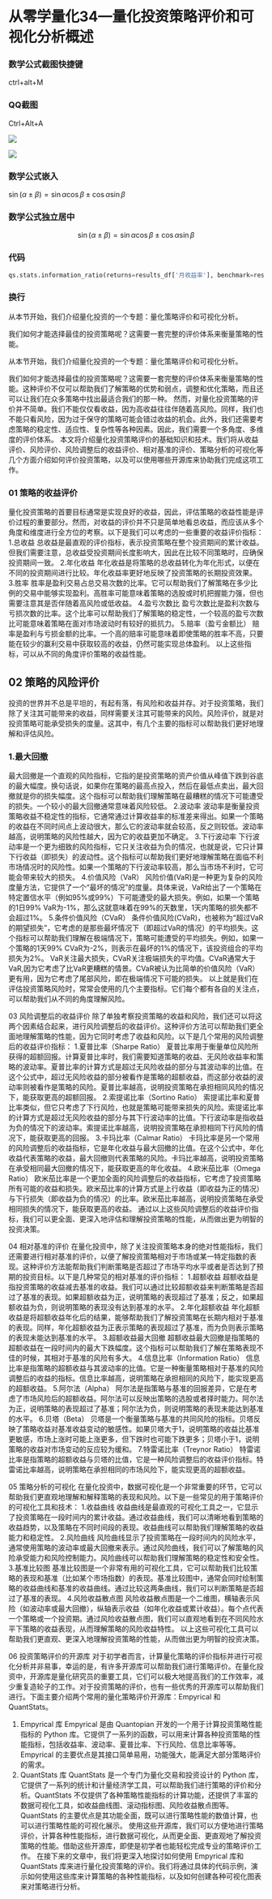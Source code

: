 #
# 从零学量化34—量化投资策略评价和可视化分析概述


### 数学公式截图快捷键

ctrl+alt+M


### QQ截图

Ctrl+Alt+A


![](images/2024-02-04-16-58-03.png)

![](images/2024-02-04-16-59-47.png)



### 数学公式嵌入

$`\sin (\alpha \pm \beta)=\sin \alpha \cos \beta \pm \cos \alpha \sin \beta`$

### 数学公式独立居中

```math 
\sin (\alpha \pm \beta)=\sin \alpha \cos \beta \pm \cos \alpha \sin \beta
```

### 代码

``` python
qs.stats.information_ratio(returns=results_df['月收益率'], benchmark=results_df['月收益率_基准'])
```

### 换行

从本节开始，我们介绍量化投资的一个专题：量化策略评价和可视化分析。

我们如何才能选择最佳的投资策略呢？这需要一套完整的评价体系来衡量策略的性能。



从本节开始，我们介绍量化投资的一个专题：量化策略评价和可视化分析。

我们如何才能选择最佳的投资策略呢？这需要一套完整的评价体系来衡量策略的性能。这种评价不仅可以帮助我们了解策略的优势和弱点，调整和优化策略，而且还可以让我们在众多策略中找出最适合我们的那一种。
然而，对量化投资策略的评价并不简单。我们不能仅仅看收益，因为高收益往往伴随着高风险。同样，我们也不能只看风险，因为过于保守的策略可能会错过收益的机会。此外，我们还需要考虑策略的稳定性、适应性、复杂性等各种因素。因此，我们需要一个多角度、多维度的评价体系。
本文将介绍量化投资策略评价的基础知识和技术。我们将从收益评价、风险评价、风险调整后的收益评价、相对基准的评价、策略分析的可视化等几个方面介绍如何评价投资策略，以及可以使用哪些开源库来协助我们完成这项工作。

### 01 策略的收益评价
量化投资策略的首要目标通常是实现良好的收益，因此，评估策略的收益性能是评价过程的重要部分。然而，对收益的评价并不只是简单地看总收益，而应该从多个角度和维度进行全方位的考察。以下是我们可以考虑的一些重要的收益评价指标：
1.总收益
总收益是最直观的评价指标，表示投资策略在整个投资期间的累计收益。但我们需要注意，总收益受投资期间长度影响大，因此在比较不同策略时，应确保投资期间一致。
2.年化收益
年化收益是将策略的总收益转化为年化形式，以便在不同的投资期间进行比较。年化收益率更好地反映了投资策略的长期投资效果。
3.胜率
胜率是盈利交易占总交易次数的比率。它可以帮助我们了解策略在多少比例的交易中能够实现盈利。高胜率可能意味着策略的选股或时机把握能力强，但也需要注意其是否伴随着高风险或低收益。
4.盈亏次数比
盈亏次数比是盈利次数与亏损次数的比率。这个比率可以帮助我们了解策略的稳定性，一个较高的盈亏次数比可能意味着策略在面对市场波动时有较好的抵抗力。
5.赔率（盈亏金额比）
赔率是盈利与亏损金额的比率。一个高的赔率可能意味着即使策略的胜率不高，只要能在较少的赢利交易中获取较高的收益，仍然可能实现总体盈利。
以上这些指标，可以从不同的角度评价策略的收益性能。


## 02 策略的风险评价
投资的世界并不总是平坦的，有起有落，有风险和收益并存。对于投资策略，我们除了关注其可能带来的收益，同样需要关注其可能带来的风险。风险评价，就是对投资策略可能承受损失的度量。这其中，有几个主要的指标可以帮助我们更好地理解和评估风险。
### 1.最大回撤
最大回撤是一个直观的风险指标，它指的是投资策略的资产价值从峰值下跌到谷底的最大幅度。换句话说，如果你在策略的最高点投入，然后在最低点卖出，最大回撤就是你的损失幅度。这个指标可以帮助我们理解策略在最糟糕的情况下可能遭受的损失。一个较小的最大回撤通常意味着风险较低。
2.波动率
波动率是衡量投资策略收益不稳定性的指标，它通常通过计算收益率的标准差来得出。如果一个策略的收益在不同时间点上波动很大，那么它的波动率就会较高，反之则较低。波动率越高，说明策略的风险性越大，因为它的收益更加不确定。
3.下行波动率
下行波动率是一个更为细致的风险指标，它只关注收益为负的情况，也就是说，它只计算下行收益（即损失）的波动性。这个指标可以帮助我们更好地理解策略在面临不利市场情况时的风险性。如果一个策略的下行波动率较高，那么当市场不利时，它可能会带来较大的损失。
4.价值风险（VaR）
风险价值(VaR)是一种更为复杂的风险度量方法，它提供了一个“最坏的情况”的度量。具体来说，VaR给出了一个策略在特定置信水平（例如95%或99%）下可能遭受的最大损失。例如，如果一个策略的1日99% VaR为-1%，那么这就意味着在99%的天数里，1天内策略的损失都不会超过1%。
5.条件价值风险（CVaR）
条件价值风险(CVaR)，也被称为“超过VaR的期望损失”，它考虑的是那些最坏情况下（即超过VaR的情况）的平均损失。这个指标可以帮助我们理解在极端情况下，策略可能遭受的平均损失。例如，如果一个策略的1天99% CVaR为-2%，则表示在最坏的1%的情况下，该投资组合的平均损失为2%。
VaR关注最大损失，CVaR关注极端损失的平均值。CVaR通常大于VaR,因为它考虑了比VaR更糟糕的情景。CVaR被认为比简单的价值风险（VaR）更有用，因为它考虑了尾部风险，即在极端情况下可能的损失。
以上就是我们在评估投资策略风险时，常常会使用的几个主要指标。它们每个都有各自的关注点，可以帮助我们从不同的角度理解风险。

03
风险调整后的收益评价
除了单独考察投资策略的收益和风险，我们还可以将这两个因素结合起来，进行风险调整后的收益评价。这种评价方法可以帮助我们更全面地理解策略的性能，因为它同时考虑了收益和风险。以下是几个常用的风险调整后的收益评价指标：
1.夏普比率（Sharpe Ratio）
夏普比率用于衡量单位风险所获得的超额回报。计算夏普比率时，我们需要知道策略的收益、无风险收益率和策略的波动率。夏普比率的计算方式是超过无风险收益的部分与其波动率的比值。在这个公式中，超过无风险收益的部分被看作是策略的超额收益，而这部分收益的波动率则被看作是策略的风险。夏普比率越高，说明投资策略在承担相同风险的情况下，能获取更高的超额回报。
2.索提诺比率（Sortino Ratio）
索提诺比率和夏普比率类似，但它只考虑了下行风险，也就是策略可能带来损失的风险。索提诺比率的计算方式是超过无风险收益的部分与其下行波动率的比值。下行波动率是指收益为负的情况下的波动率。索提诺比率越高，说明投资策略在承担相同下行风险的情况下，能获取更高的回报。
3.卡玛比率（Calmar Ratio）
卡玛比率是另一个常用的风险调整后的收益指标，它是年化收益与最大回撤的比值。在这个公式中，年化收益代表策略的收益，最大回撤则代表策略的风险。卡玛比率越高，说明投资策略在承受相同最大回撤的情况下，能获取更高的年化收益。
4.欧米茄比率（Omega Ratio）
欧米茄比率是一个更加全面的风险调整后的收益指标，它考虑了投资策略所有可能的收益和损失。欧米茄比率的计算方式是上行收益（即收益为正的情况）与下行损失（即收益为负的情况）的比率。欧米茄比率越高，说明投资策略在承受相同损失的情况下，能获取更高的收益。
通过以上这些风险调整后的收益评价指标，我们可以更全面、更深入地评估和理解投资策略的性能，从而做出更为明智的投资决策。

04
相对基准的评价
在量化投资中，除了关注投资策略本身的绝对性能指标，我们还需要进行相对基准的评价，以便了解投资策略相对于市场或某一特定指数的表现。这种评价方法能帮助我们判断策略是否超过了市场平均水平或者是否达到了预期的投资目标。以下是几种常见的相对基准的评价指标：
1.超额收益
超额收益是指投资策略的收益减去基准的收益。我们可以通过比较超额收益来判断策略是否超过了基准的表现。如果超额收益为正，说明策略的表现超过了基准；反之，如果超额收益为负，则说明策略的表现没有达到基准的水平。
2.年化超额收益
年化超额收益是将超额收益年化后的结果，能够帮助我们了解投资策略在长期内相对于基准的表现。同样，年化超额收益为正表示策略的表现超过了基准，而为负则表示策略的表现未能达到基准的水平。
3.超额收益最大回撤
超额收益最大回撤是指策略的超额收益在一段时间内的最大下跌幅度。这个指标可以帮助我们了解在策略表现不佳的时候，其相对于基准的风险有多大。
4.信息比率（Information Ratio）
信息比率是指策略的超额收益与其波动率的比值。它是一种衡量策略相对于基准的风险调整后的收益的指标。信息比率越高，说明策略在承担相同的风险下，能实现更高的超额收益。
5.阿尔法（Alpha）
阿尔法是指策略与基准的回报差异，它是在考虑了市场风险后的超额收益。阿尔法可以反映出策略的选股或者择时能力。阿尔法为正，说明策略的表现超过了基准；阿尔法为负，则说明策略的表现未能达到基准的水平。
6.贝塔（Beta）
贝塔是一个衡量策略与基准的共同风险的指标。贝塔反映了策略收益对基准收益变动的敏感性。如果贝塔大于1，说明策略的收益比基准更敏感，市场上涨时可能上涨更多，但下跌时也可能下跌更多；贝塔小于1，说明策略的收益对市场变动的反应较为缓和。
7.特雷诺比率（Treynor Ratio）
特雷诺比率是指策略的超额收益与贝塔的比值，它是一种风险调整后的收益评价指标。特雷诺比率越高，说明策略在承担相同的市场风险下，能实现更高的超额收益。

05
策略分析的可视化
在量化投资中，数据可视化是一个非常重要的环节，它可以帮助我们更直观地理解和解释策略的表现和风险。以下是一些常见的用于策略评价的可视化工具和技术：
1.收益曲线
收益曲线是最直观的可视化工具之一，它显示了投资策略在一段时间内的累计收益。通过收益曲线，我们可以清晰地看到策略的收益趋势，以及策略在不同时间段的表现。收益曲线可以帮助我们理解策略的收益能力和稳定性。
2.风险曲线
风险曲线显示了投资策略在一段时间内的风险水平，通常使用策略的波动率或最大回撤来表示。通过风险曲线，我们可以了解策略的风险承受能力和风险控制能力。风险曲线可以帮助我们理解策略的稳定性和安全性。
3.基准比较图
基准比较图是一个非常有用的可视化工具，它可以帮助我们比较策略的表现和基准（比如某个市场指数）的表现。基准比较图中，通常会同时绘制策略的收益曲线和基准的收益曲线。通过比较这两条曲线，我们可以判断策略是否超过了基准的表现。
4.风险收益散点图
风险收益散点图是一个二维图，横轴表示风险（如波动率或最大回撤），纵轴表示收益（如年化收益或累计收益）。每个点代表一个策略或一个投资期。通过风险收益散点图，我们可以直观地看到在不同风险水平下策略的收益表现，从而理解策略的风险收益特性。
以上这些可视化工具可以帮助我们更直观、更深入地理解投资策略的性能，从而做出更为明智的投资决策。

06
投资策略评价的开源库
对于初学者而言，计算量化策略的评价指标并进行可视化分析并非易事，幸运的是，有许多开源库可以帮助我们进行策略评价。在量化投资中，开源库是量化研究员的重要工具，它们可以极大地提高我们的工作效率，减少重复造轮子的工作。对于投资策略的评价，也有一些优秀的开源库可以帮助我们进行。下面主要介绍两个常用的量化策略评价开源库：Empyrical 和 QuantStats。
1. Empyrical 库
Empyrical 是由 Quantopian 开发的一个用于计算投资策略性能指标的 Python 库。它提供了一系列的函数，可以用来计算各种投资策略的性能指标，包括收益率、波动率、夏普比率、下行风险、信息比率等等。Empyrical 的主要优点是其接口简单易用，功能强大，能满足大部分策略评价的需求。
2. QuantStats 库
QuantStats 是一个专门为量化交易和投资设计的 Python 库，它提供了一系列的统计和计量经济学工具，可以帮助我们进行策略的评价和分析。QuantStats 不仅提供了各种策略性能指标的计算功能，还提供了丰富的数据可视化工具，如收益曲线图、滚动指标图、风险收益散点图等。QuantStats 的主要优点是其功能全面，既可以进行策略性能的数值计算，也可以进行策略性能的可视化展示。
使用这些开源库，我们可以方便地进行策略评价，计算各种性能指标，进行数据可视化，从而更全面、更直观地了解投资策略的性能。借助这些开源库，即使是初学者也能轻松完成专业的策略评价工作。
在接下来的文章中，我们将更深入地探讨如何使用 Empyrical 库和 QuantStats 库来进行量化投资策略的评价。我们将通过具体的代码示例，演示如何使用这些库来计算策略的各种性能指标，以及如何创建各种可视化图表来对策略进行分析。































